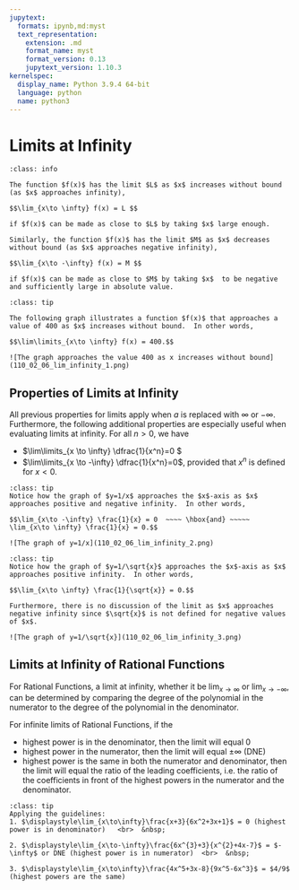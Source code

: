 ```yaml
---
jupytext:
  formats: ipynb,md:myst
  text_representation:
    extension: .md
    format_name: myst
    format_version: 0.13
    jupytext_version: 1.10.3
kernelspec:
  display_name: Python 3.9.4 64-bit
  language: python
  name: python3
---
```

# Limits at Infinity

```{admonition} Definition
:class: info

The function $f(x)$ has the limit $L$ as $x$ increases without bound (as $x$ approaches infinity), 

$$\lim_{x\to \infty} f(x) = L $$ 

if $f(x)$ can be made as close to $L$ by taking $x$ large enough.

Similarly, the function $f(x)$ has the limit $M$ as $x$ decreases without bound (as $x$ approaches negative infinity), 

$$\lim_{x\to -\infty} f(x) = M $$ 

if $f(x)$ can be made as close to $M$ by taking $x$  to be negative and sufficiently large in absolute value.
```

```{admonition} Example
:class: tip

The following graph illustrates a function $f(x)$ that approaches a value of 400 as $x$ increases without bound.  In other words, 

$$\lim\limits_{x\to \infty} f(x) = 400.$$

![The graph approaches the value 400 as x increases without bound](110_02_06_lim_infinity_1.png)
```

## Properties of Limits at Infinity

All previous properties for limits apply when $a$ is replaced with $\infty$ or $-\infty$.  Furthermore, the following additional properties are especially useful when evaluating limits at infinity.  For all $n>0$, we have

- $\lim\limits_{x \to \infty} \dfrac{1}{x^n}=0 $
- $\lim\limits_{x \to -\infty} \dfrac{1}{x^n}=0$, provided that $x^n$ is defined for $x<0$.


```{admonition} Example
:class: tip
Notice how the graph of $y=1/x$ approaches the $x$-axis as $x$ approaches positive and negative infinity.  In other words,

$$\lim_{x\to -\infty} \frac{1}{x} = 0  ~~~~ \hbox{and} ~~~~~ \lim_{x\to \infty} \frac{1}{x} = 0.$$

![The graph of y=1/x](110_02_06_lim_infinity_2.png)
```

```{admonition} Example
:class: tip
Notice how the graph of $y=1/\sqrt{x}$ approaches the $x$-axis as $x$ approaches positive infinity.  In other words,

$$\lim_{x\to \infty} \frac{1}{\sqrt{x}} = 0.$$

Furthermore, there is no discussion of the limit as $x$ approaches negative infinity since $\sqrt{x}$ is not defined for negative values of $x$. 

![The graph of y=1/\sqrt{x}](110_02_06_lim_infinity_3.png)
```

## Limits at Infinity of Rational Functions

For Rational Functions, a limit at infinity, whether it be $\displaystyle\lim_{x\to\infty}$ or $\displaystyle\lim_{x\to -\infty}$, can be determined by comparing the degree of the polynomial in the numerator to the degree of the polynomial in the denominator.

For infinite limits of Rational Functions, if the 
- highest power is in the denominator, then the limit will equal $0$
- highest power in the numerator, then the limit will equal $\pm\infty$ (DNE)
- highest power is the same in both the numerator and denominator, then the limit will equal the ratio of the leading coefficients, i.e. the ratio of the coefficients in front of the highest powers in the numerator and the denominator.

```{admonition} Example
:class: tip
Applying the guidelines:
1. $\displaystyle\lim_{x\to\infty}\frac{x+3}{6x^2+3x+1}$ = 0 (highest power is in denominator)   <br>  &nbsp;

2. $\displaystyle\lim_{x\to-\infty}\frac{6x^{3}+3}{x^{2}+4x-7}$ = $-\infty$ or DNE (highest power is in numerator)  <br>  &nbsp;

3. $\displaystyle\lim_{x\to\infty}\frac{4x^5+3x-8}{9x^5-6x^3}$ = $4/9$ (highest powers are the same)  
```